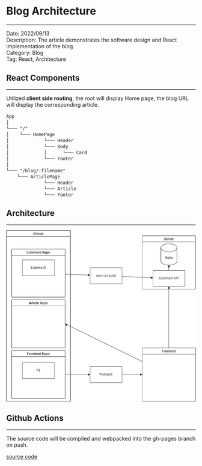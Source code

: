 # Blog Architecture

---

Date: 2022/09/13\
Description: The article demonstrates the software design and React implementation of the blog.\
Category: Blog\
Tag: React, Architecture

## React Components 

---

Utilized **client side routing**, the root will display Home page, the blog URL will display the corresponding article.
```
App
│
└─── "/" 
│    └─── HomePage
│             └─── Header
│             └─── Body
│             │      └─── Card
│             └─── Footer
│   
└─── "/blog/:filename"
    └─── ArticlePage
              └─── Header
              └─── Article
              └─── Footer  
```

## Architecture

---

![architecture](https://github.com/AllenAnZifeng/blog_content/blob/master/resources/blog.png?raw=true)

##  Github Actions

---

The source code will be compiled and webpacked into the gh-pages branch on push.

[source code](https://github.com/AllenAnZifeng/blog_frontend/blob/master/.github/workflows/deployment.yml)

